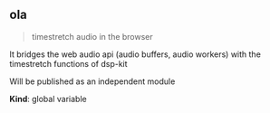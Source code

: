 <a name="ola"></a>

## ola
> timestretch audio in the browser

It bridges the web audio api (audio buffers, audio workers) with the
timestretch functions of dsp-kit

Will be published as an independent module

**Kind**: global variable  
